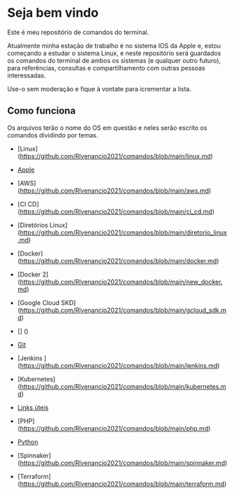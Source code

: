 # Seja bem vindo

Este é meu repositório de comandos do terminal.

Atualmente minha estação de trabalho é no sistema IOS da Apple e, estou começando a estudar o sistema Linux, e neste repositório será guardados os comandos do terminal de ambos os sistemas (e qualquer outro futuro), para referências, consultas e compartilhamento com outras pessoas interessadas.

Use-o sem moderação e fique à vontate para icrementar a lista.

## Como funciona

Os arquivos terão o nome do OS em questão e neles serão escrito os comandos dividindo por temas.

 - [Linux] (https://github.com/Rlvenancio2021/comandos/blob/main/linux.md)

 - [Apple](https://github.com/Rlvenancio2021/comandos/blob/main/apple.md)

 - [AWS] (https://github.com/Rlvenancio2021/comandos/blob/main/aws.md)

 - [CI CD] (https://github.com/Rlvenancio2021/comandos/blob/main/ci_cd.md)

 - [Diretórios Linux] (https://github.com/Rlvenancio2021/comandos/blob/main/diretorio_linux.md)

 - [Docker] (https://github.com/Rlvenancio2021/comandos/blob/main/docker.md)

 - [Docker 2] (https://github.com/Rlvenancio2021/comandos/blob/main/new_docker.md)

 - [Google Cloud SKD] (https://github.com/Rlvenancio2021/comandos/blob/main/gcloud_sdk.md)

 - [] ()

 - [Git](https://github.com/Rlvenancio2021/comandos/blob/main/git.md)
 
 - [Jenkins
] (https://github.com/Rlvenancio2021/comandos/blob/main/jenkins.md)

 - [Kubernetes] (https://github.com/Rlvenancio2021/comandos/blob/main/kubernetes.md)

 - [Links úteis](https://github.com/Rlvenancio2021/comandos/blob/main/links_uteis.md)

 - [PHP] (https://github.com/Rlvenancio2021/comandos/blob/main/php.md)
 
 - [Python](https://github.com/Rlvenancio2021/comandos/blob/main/python.md)

 - [Spinnaker] (https://github.com/Rlvenancio2021/comandos/blob/main/spinnaker.md)

 - [Terraform] (https://github.com/Rlvenancio2021/comandos/blob/main/terraform.md)
